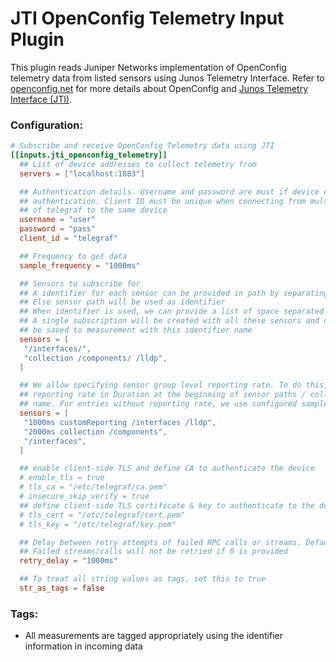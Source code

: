 # JTI OpenConfig Telemetry Input Plugin

This plugin reads Juniper Networks implementation of OpenConfig telemetry data from listed sensors using Junos Telemetry Interface. Refer to
[openconfig.net](http://openconfig.net/) for more details about OpenConfig and [Junos Telemetry Interface (JTI)](https://www.juniper.net/documentation/en_US/junos/topics/concept/junos-telemetry-interface-oveview.html).

### Configuration:

```toml
# Subscribe and receive OpenConfig Telemetry data using JTI
[[inputs.jti_openconfig_telemetry]]
  ## List of device addresses to collect telemetry from
  servers = ["localhost:1883"]

  ## Authentication details. Username and password are must if device expects
  ## authentication. Client ID must be unique when connecting from multiple instances
  ## of telegraf to the same device
  username = "user"
  password = "pass"
  client_id = "telegraf"

  ## Frequency to get data
  sample_frequency = "1000ms"

  ## Sensors to subscribe for
  ## A identifier for each sensor can be provided in path by separating with space
  ## Else sensor path will be used as identifier
  ## When identifier is used, we can provide a list of space separated sensors.
  ## A single subscription will be created with all these sensors and data will
  ## be saved to measurement with this identifier name
  sensors = [
   "/interfaces/",
   "collection /components/ /lldp",
  ]

  ## We allow specifying sensor group level reporting rate. To do this, specify the
  ## reporting rate in Duration at the beginning of sensor paths / collection
  ## name. For entries without reporting rate, we use configured sample frequency
  sensors = [
   "1000ms customReporting /interfaces /lldp",
   "2000ms collection /components",
   "/interfaces",
  ]

  ## enable client-side TLS and define CA to authenticate the device
  # enable_tls = true
  # tls_ca = "/etc/telegraf/ca.pem"
  # insecure_skip_verify = true
  ## define client-side TLS certificate & key to authenticate to the device
  # tls_cert = "/etc/telegraf/cert.pem"
  # tls_key = "/etc/telegraf/key.pem"

  ## Delay between retry attempts of failed RPC calls or streams. Defaults to 1000ms.
  ## Failed streams/calls will not be retried if 0 is provided
  retry_delay = "1000ms"

  ## To treat all string values as tags, set this to true
  str_as_tags = false
```

### Tags:

- All measurements are tagged appropriately using the identifier information
  in incoming data
